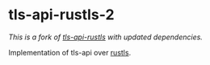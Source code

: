 # tls-api-rustls-2

*This is a fork of [tls-api-rustls](https://crates.io/crates/tls-api-rustls) with updated dependencies.*

Implementation of tls-api over [rustls](https://crates.io/crates/rustls).
